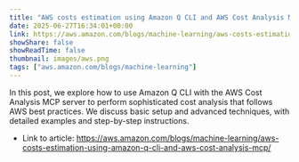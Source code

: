 ```yaml
---
title: "AWS costs estimation using Amazon Q CLI and AWS Cost Analysis MCP"
date: 2025-06-27T16:34:01+00:00
link: https://aws.amazon.com/blogs/machine-learning/aws-costs-estimation-using-amazon-q-cli-and-aws-cost-analysis-mcp/
showShare: false
showReadTime: false
thumbnail: images/aws.png
tags: ["aws.amazon.com/blogs/machine-learning"]
---
```

In this post, we explore how to use Amazon Q CLI with the AWS Cost Analysis MCP server to perform sophisticated cost analysis that follows AWS best practices. We discuss basic setup and advanced techniques, with detailed examples and step-by-step instructions.

- Link to article: https://aws.amazon.com/blogs/machine-learning/aws-costs-estimation-using-amazon-q-cli-and-aws-cost-analysis-mcp/